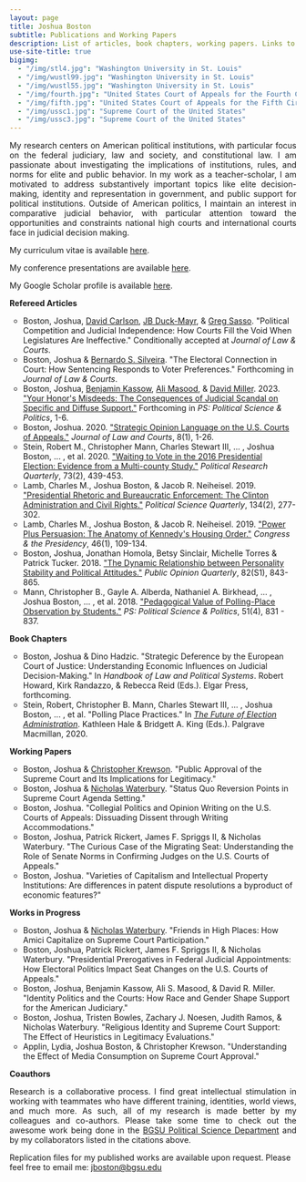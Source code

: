 ```yaml
---
layout: page
title: Joshua Boston
subtitle: Publications and Working Papers
description: List of articles, book chapters, working papers. Links to abstracts and Google Scholar.
use-site-title: true
bigimg:
  - "/img/stl4.jpg": "Washington University in St. Louis"
  - "/img/wustl99.jpg": "Washington University in St. Louis"
  - "/img/wustl55.jpg": "Washington University in St. Louis"
  - "/img/fourth.jpg": "United States Court of Appeals for the Fourth Circuit"
  - "/img/fifth.jpg": "United States Court of Appeals for the Fifth Circuit"
  - "/img/ussc1.jpg": "Supreme Court of the United States"
  - "/img/ussc3.jpg": "Supreme Court of the United States"
---
```


<p align="justify"> My research centers on American political institutions, with particular focus on the federal judiciary, law and society, and constitutional law. I am passionate about investigating the implications of institutions, rules, and norms for elite and public behavior. In my work as a teacher-scholar, I am motivated to address substantively important topics like elite decision-making, identity and representation in government, and public support for political institutions. Outside of American politics, I maintain an interest in comparative judicial behavior, with particular attention toward the opportunities and constraints national high courts and international courts face in judicial decision making.</p>

<p>My curriculum vitae is available <a href="https://www.dropbox.com/s/y40n7en1lg1wush/Boston_CV_October2022.pdf?dl=0" target="_blank">here</a>.</p>

<p>My conference presentations are available <a href="https://www.dropbox.com/s/pbmy8zpvv8o61og/Boston_Conf_sept2022.pdf?dl=0" target="_blank">here</a>.</p>

<p>My Google Scholar profile is available <a href="https://scholar.google.com/citations?user=hKBsYfwAAAAJ&hl" target="_blank">here</a>.</p>


<p><b>Refereed Articles</b></p>

<ul style="list-style-type:circle;">

<li>Boston, Joshua, <a href="https://sites.wustl.edu/davidcarlson/" target="_blank">David Carlson</a>, <a href="http://jbduckmayr.com/" target="_blank">JB Duck-Mayr</a>, & <a href="https://gregsasso.me/" target="_blank">Greg Sasso</a>. "Political Competition and Judicial Independence: How Courts Fill the Void When Legislatures Are Ineffective." Conditionally accepted at <em>Journal of Law & Courts</em>.</li>

<li>Boston, Joshua & <a href="http://www.bernardosilveira.net/" target="_blank">Bernardo S. Silveira</a>. "The Electoral Connection in Court: How Sentencing Responds to Voter Preferences." Forthcoming in <em>Journal of Law & Courts</em>.</li>
  
<li>Boston, Joshua, <a href="https://und.edu/directory/benjamin.kassow" target="_blank">Benjamin Kassow</a>,  <a href="http://www.alismasood.com/" target="_blank">Ali Masood</a>, & <a href="http://www.davidryanmiller.com/" target="_blank">David Miller</a>. 2023. <a href="https://www.doi.org/10.1017/S104909652200138X" target="_blank">"Your Honor's Misdeeds: The Consequences of Judicial Scandal on Specific and Diffuse Support."</a> Forthcoming in <em>PS: Political Science & Politics</em>, 1-6.</li>

<li>Boston, Joshua. 2020. <a href="https://www.journals.uchicago.edu/doi/full/10.1086/704633" target="_blank">"Strategic Opinion Language on the U.S. Courts of Appeals."</a> <em>Journal of Law and Courts</em>, 8(1), 1-26.</li>
    
<li>Stein, Robert M., Christopher Mann, Charles Stewart III, ... , Joshua Boston, ... , et al. 2020. <a href="https://journals.sagepub.com/doi/full/10.1177/1065912919832374" target="_blank">"Waiting to Vote in the 2016 Presidential Election: Evidence from a Multi-county Study."</a> <em>Political Research Quarterly</em>, 73(2), 439-453.</li>
    
<li>Lamb, Charles M., Joshua Boston, & Jacob R. Neiheisel. 2019. <a href="https://www.psqonline.org/article.cfm?IDArticle=19913" target="_blank">"Presidential Rhetoric and Bureaucratic Enforcement: The Clinton Administration and Civil Rights."</a> <em>Political Science Quarterly</em>, 134(2), 277-302.</li>
    
<li>Lamb, Charles M., Joshua Boston, & Jacob R. Neiheisel. 2019. <a href="https://www.tandfonline.com/doi/full/10.1080/07343469.2018.1539533" target="_blank">"Power Plus Persuasion: The Anatomy of Kennedy's Housing Order."</a> <em>Congress & the Presidency</em>, 46(1), 109-134.</li>

<li>Boston, Joshua, Jonathan Homola, Betsy Sinclair, Michelle Torres & Patrick Tucker. 2018. <a href="https://doi.org/10.1093/poq/nfy001" target="_blank">"The Dynamic Relationship between Personality Stability and Political Attitudes."</a> <em>Public Opinion Quarterly</em>, 82(S1), 843-865.</li>
    
<li>Mann, Christopher B., Gayle A. Alberda, Nathaniel A. Birkhead, ... , Joshua Boston, ... , et al. 2018. <a href="https://doi.org/10.1017/S1049096518000550" target="_blank">"Pedagogical Value of Polling-Place Observation by Students."</a> <em>PS: Political Science & Politics</em>, 51(4), 831 - 837.</li>
</ul>

<p><b>Book Chapters</b></p>

<ul style="list-style-type:circle;">
<li>Boston, Joshua & Dino Hadzic. "Strategic Deference by the European Court of Justice: Understanding Economic Influences on Judicial Decision-Making." In <em>Handbook of Law and Political Systems</em>. Robert Howard, Kirk Randazzo, & Rebecca Reid (Eds.). Elgar Press, forthcoming.</li>

<li>Stein, Robert, Christopher B. Mann, Charles Stewart III, ... , Joshua Boston, ... , et al. "Polling Place Practices." In <a href="https://link.springer.com/book/10.1007%2F978-3-030-14947-5" target="_blank"><em>The Future of Election Administration</em></a>. Kathleen Hale & Bridgett A. King (Eds.). Palgrave Macmillan, 2020.</li>
</ul>

<p><b>Working Papers</b></p>


<ul style="list-style-type:circle;">
  
  
  

  

  
  <li>Boston, Joshua & <a href="https://www.christopherkrewson.com/" target="_blank">Christopher Krewson</a>. "Public Approval of the Supreme Court and Its Implications for Legitimacy." </li>
  
  <li>Boston, Joshua & <a href="https://home.nicholaswaterbury.com/" target="_blank">Nicholas Waterbury</a>. "Status Quo Reversion Points in Supreme Court Agenda Setting."</li>
  
<li>Boston, Joshua. "Collegial Politics and Opinion Writing on the U.S. Courts of Appeals: Dissuading Dissent through Writing Accommodations."</li>

  <li>Boston, Joshua, Patrick Rickert, James F. Spriggs II, & Nicholas Waterbury. "The Curious Case of the Migrating Seat: Understanding the Role of Senate Norms in Confirming Judges on the U.S. Courts of Appeals."</li>
  
<li>Boston, Joshua. "Varieties of Capitalism and Intellectual Property Institutions: Are differences in patent dispute resolutions a byproduct of economic features?"</li>
</ul>



<p><b>Works in Progress</b></p>


<ul style="list-style-type:circle;">
  
  <li>Boston, Joshua & <a href="https://home.nicholaswaterbury.com/" target="_blank">Nicholas Waterbury</a>. "Friends in High Places: How Amici Capitalize on Supreme Court Participation."</li>
  
  <li>Boston, Joshua, Patrick Rickert, James F. Spriggs II, & Nicholas Waterbury. "Presidential Prerogatives in Federal Judicial Appointments: How Electoral Politics Impact Seat Changes on the U.S. Courts of Appeals."</li>

<li>Boston, Joshua, Benjamin Kassow, Ali S. Masood, & David R. Miller. "Identity Politics and the Courts: How Race and Gender Shape Support for the American Judiciary."</li>

<li>Boston, Joshua, Tristen Bowles, Zachary J. Noesen, Judith Ramos, & Nicholas Waterbury. "Religious Identity and Supreme Court Support: The Effect of Heuristics in Legitimacy Evaluations."</li>

<li>Applin, Lydia, Joshua Boston, & Christopher Krewson. "Understanding the Effect of Media Consumption on Supreme Court Approval."</li>

  
</ul>
  
<p><b>Coauthors</b></p>

<p align="justify">Research is a collaborative process. I find great intellectual stimulation in working with teammates who have different training, identities, world views, and much more. As such, all of my research is made better by my colleagues and co-authors. Please take some time to check out the awesome work being done in the <a href="https://www.bgsu.edu/arts-and-sciences/political-science/faculty-and-staff-directory.html" target="_blank">BGSU Political Science Department</a> and by my collaborators listed in the citations above.</p> 

<p>Replication files for my published works are available upon request. Please feel free to email me: <a href="mailto:jboston@bgsu.edu" target="_blank">jboston@bgsu.edu</a></p>
